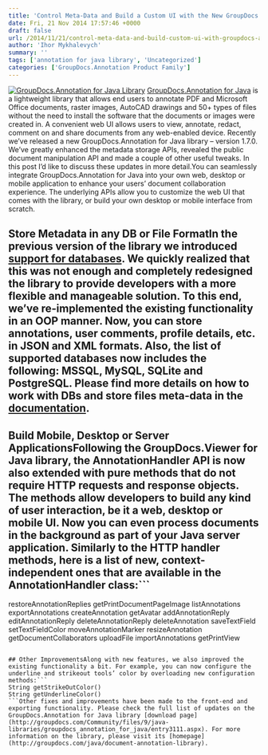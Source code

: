 ```yaml
---
title: 'Control Meta-Data and Build a Custom UI with the New GroupDocs.Annotation for Java Library Version 1.7.0'
date: Fri, 21 Nov 2014 17:57:46 +0000
draft: false
url: /2014/11/21/control-meta-data-and-build-custom-ui-with-groupdocs-annotaion-for-java-library-version-1-7-0/
author: 'Ihor Mykhalevych'
summary: ''
tags: ['annotation for java library', 'Uncategorized']
categories: ['GroupDocs.Annotation Product Family']
---
```


[![GroupDocs.Annotation for Java Library](https://blog.groupdocs.com/wp-content/uploads/sites/4/2014/04/GD_ANT_JavaIcon_1141.png)](http://groupdocs.com/java/document-annotation-library) [GroupDocs.Annotation for Java](http://groupdocs.com/java/document-annotation-library) is a lightweight library that allows end users to annotate PDF and Microsoft Office documents, raster images, AutoCAD drawings and 50+ types of files without the need to install the software that the documents or images were created in. A convenient web UI allows users to view, annotate, redact, comment on and share documents from any web-enabled device. Recently we’ve released a new GroupDocs.Annotation for Java library – version 1.7.0. We’ve greatly enhanced the metadata storage APIs, revealed the public document manipulation API and made a couple of other useful tweaks. In this post I’d like to discuss these updates in more detail.You can seamlessly integrate GroupDocs.Annotation for Java into your own web, desktop or mobile application to enhance your users’ document collaboration experience. The underlying APIs allow you to customize the web UI that comes with the library, or build your own desktop or mobile interface from scratch.

## Store Metadata in any DB or File FormatIn the previous version of the library we introduced [support for databases](https://blog.groupdocs.com/save-annotations-in-db-and-set-user-avatars-in-groupdocs-annotation-for-java-library). We quickly realized that this was not enough and completely redesigned the library to provide developers with a more flexible and manageable solution. To this end, we’ve re-implemented the existing functionality in an OOP manner. Now, you can store annotations, user comments, profile details, etc. in JSON and XML formats. Also, the list of supported databases now includes the following: MSSQL, MySQL, SQLite and PostgreSQL. Please find more details on how to work with DBs and store files meta-data in the [documentation](http://groupdocs.com/docs/display/annotationjava/How+to+store+annotations+in+a+DB).

## Build Mobile, Desktop or Server ApplicationsFollowing the GroupDocs.Viewer for Java library, the AnnotationHandler API is now also extended with pure methods that do not require HTTP requests and response objects. The methods allow developers to build any kind of user interaction, be it a web, desktop or mobile UI. Now you can even process documents in the background as part of your Java server application. Similarly to the HTTP handler methods, here is a list of new, context-independent ones that are available in the AnnotationHandler class:```
restoreAnnotationReplies
getPrintDocumentPageImage
listAnnotations
exportAnnotations
createAnnotation
getAvatar
addAnnotationReply
editAnnotationReply
deleteAnnotationReply
deleteAnnotation
saveTextField
setTextFieldColor
moveAnnotationMarker
resizeAnnotation
getDocumentCollaborators
uploadFile
importAnnotations
getPrintView
```For the full signatures and detailed info on these methods, please refer to the JavaDoc that comes with the library in a JAR package.

## Other ImprovementsAlong with new features, we also improved the existing functionality a bit. For example, you can now configure the underline and strikeout tools’ color by overloading new configuration methods:```
String getStrikeOutColor()
String getUnderlineColor()
```Other fixes and improvements have been made to the front-end and exporting functionality. Please check the full list of updates on the GroupDocs.Annotation for Java library [download page](http://groupdocs.com/Community/files/9/java-libraries/groupdocs_annotation_for_java/entry3111.aspx). For more information on the library, please visit its [homepage](http://groupdocs.com/java/document-annotation-library).





